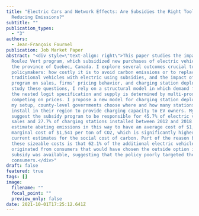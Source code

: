 ```yaml
---
title: "Electric Cars and Network Effects: Are Subsidies the Right Tool for
  Reducing Emissions?"
subtitle: ""
publication_types:
  - "3"
authors:
  - Jean-François Fournel
publication: Job Market Paper
abstract: "<div style=\"text-align: right\">This paper studies the impact of the
  Roulez Vert program, which subsidized new purchases of electric vehicles in
  the province of Quebec, Canada. I explore several outcomes crucial to
  policymakers: how costly it is to avoid carbon emissions or to replace
  traditional vehicles with electric using subsidies, and the impact of the
  program on sales, firms' pricing behavior, and charging station deployment. To
  study these questions, I rely on a structural model in which demand follows
  the nested logit specification and supply is determined by multi-product firms
  competing on prices. I propose a new model for charging station deployment. In
  my setup, county-level governments choose where and how many stations to
  install in their region to provide charging capacity to EV owners. My findings
  suggest the subsidy program to be responsible for 45.7% of electric vehicle
  sales and 27.7% of charging stations installed between 2012 and 2018. I
  estimate abating emissions in this way to have an average cost of $1,345 and a
  marginal cost of $1,541 per ton of CO2, which is significantly higher than
  current estimates for the social cost of carbon. Part of the reason behind
  these sizeable costs is that 62.1% of the additional electric vehicle sales
  originated from consumers that would have chosen the outside option if no
  subsidy was available, suggesting that the policy poorly targeted the right
  consumers.</div>"
draft: false
featured: true
tags: []
image:
  filename: ""
  focal_point: ""
  preview_only: false
date: 2021-10-01T17:25:12.641Z
---
```


